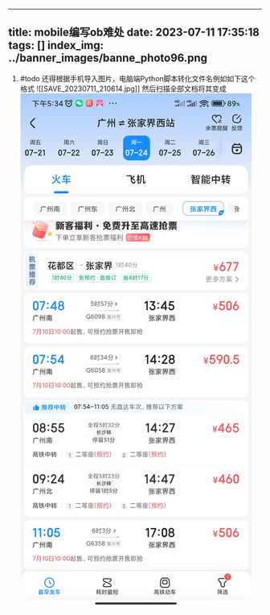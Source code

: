 
---
title: mobile编写ob难处
date: 2023-07-11 17:35:18
tags: []
index_img: ../banner_images/banne_photo96.png
---


1. #todo 还得根据手机导入图片，电脑端Python脚本转化文件名例如如下这个格式
![[SAVE_20230711_210614.jpg]]
然后扫描全部文档将其变成
![](../images/SAVE_20230711_210614.jpg)


